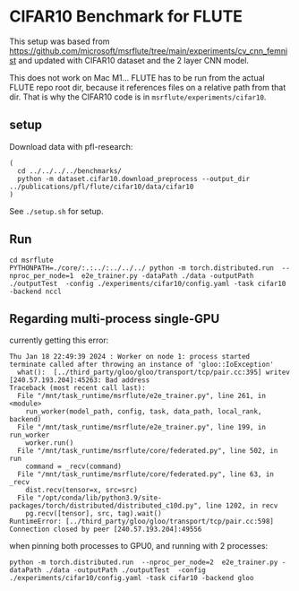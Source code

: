 # CIFAR10 Benchmark for FLUTE

This setup was based from https://github.com/microsoft/msrflute/tree/main/experiments/cv_cnn_femnist and updated with CIFAR10 dataset and the 2 layer CNN model.

This does not work on Mac M1...
FLUTE has to be run from the actual FLUTE repo root dir, because it references files on a relative path from that dir. That is why the CIFAR10 code is in `msrflute/experiments/cifar10`.

## setup

Download data with pfl-research:
```
(
  cd ../../../../benchmarks/
  python -m dataset.cifar10.download_preprocess --output_dir ../publications/pfl/flute/cifar10/data/cifar10
)
```
See `./setup.sh` for setup.

## Run

```code
cd msrflute
PYTHONPATH=./core/:.:../:../../../ python -m torch.distributed.run  --nproc_per_node=1  e2e_trainer.py -dataPath ./data -outputPath ./outputTest  -config ./experiments/cifar10/config.yaml -task cifar10 -backend nccl
```


## Regarding multi-process single-GPU

currently getting this error:

```
Thu Jan 18 22:49:39 2024 : Worker on node 1: process started
terminate called after throwing an instance of 'gloo::IoException'
  what():  [../third_party/gloo/gloo/transport/tcp/pair.cc:395] writev [240.57.193.204]:45263: Bad address
Traceback (most recent call last):
  File "/mnt/task_runtime/msrflute/e2e_trainer.py", line 261, in <module>
    run_worker(model_path, config, task, data_path, local_rank, backend)
  File "/mnt/task_runtime/msrflute/e2e_trainer.py", line 199, in run_worker
    worker.run()
  File "/mnt/task_runtime/msrflute/core/federated.py", line 502, in run
    command = _recv(command)
  File "/mnt/task_runtime/msrflute/core/federated.py", line 63, in _recv
    dist.recv(tensor=x, src=src)
  File "/opt/conda/lib/python3.9/site-packages/torch/distributed/distributed_c10d.py", line 1202, in recv
    pg.recv([tensor], src, tag).wait()
RuntimeError: [../third_party/gloo/gloo/transport/tcp/pair.cc:598] Connection closed by peer [240.57.193.204]:49556
```

when pinning both processes to GPU0, and running with 2 processes:
```
python -m torch.distributed.run  --nproc_per_node=2  e2e_trainer.py -dataPath ./data -outputPath ./outputTest  -config ./experiments/cifar10/config.yaml -task cifar10 -backend gloo
```
